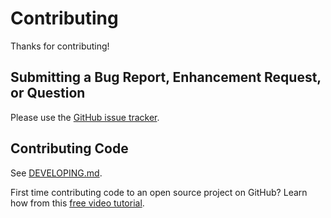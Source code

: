 # Contributing

Thanks for contributing!

## Submitting a Bug Report, Enhancement Request, or Question

Please use the [GitHub issue tracker](https://github.com/iamturns/create-exposed-app/issues).

## Contributing Code

See [DEVELOPING.md](DEVELOPING.md).

First time contributing code to an open source project on GitHub? Learn how from this [free video tutorial](https://egghead.io/courses/how-to-contribute-to-an-open-source-project-on-github).
